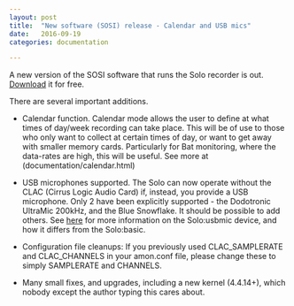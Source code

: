 ```yaml
---
layout: post
title:  "New software (SOSI) release - Calendar and USB mics"
date:   2016-09-19
categories: documentation

---
```


A new version of the SOSI software that runs the Solo recorder is
out. [Download](http://www.solo-system.org/sosi) it for free.

There are several important additions.

* Calendar function.  Calendar mode allows the user to define at what
  times of day/week recording can take place.  This will be of use to
  those who only want to collect at certain times of day, or want to
  get away with smaller memory cards.  Particularly for Bat
  monitoring, where the data-rates are high, this will be useful.
  See more at (documentation/calendar.html)

* USB microphones supported.  The Solo can now operate without the
  CLAC (Cirrus Logic Audio Card) if, instead, you provide a USB
  microphone.  Only 2 have been explicitly supported - the Dodotronic
  UltraMic 200kHz, and the Blue Snowflake.  It should be possible to
  add others.  See [here](/documentation/devices.html) for more information
  on the Solo:usbmic device, and how it differs from the Solo:basic.

* Configuration file cleanups: If you previously used CLAC_SAMPLERATE
  and CLAC_CHANNELS in your amon.conf file, please change these to
  simply SAMPLERATE and CHANNELS.  

* Many small fixes, and upgrades, including a new kernel (4.4.14+),
  which nobody except the author typing this cares about.

